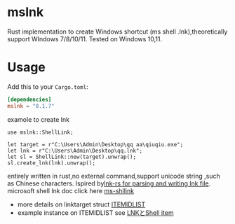 # mslnk
Rust implementation to create Windows shortcut (ms shell .lnk),theoretically support
WIndows 7/8/10/11. Tested on Windows 10,11.
# Usage
Add this to your `Cargo.toml`:
```toml
[dependencies]
mslnk = "0.1.7"
```
examole to create lnk
```
use mslnk::ShellLink;

let target = r"C:\Users\Admin\Desktop\qq aa\qiuqiu.exe";
let lnk = r"C:\Users\Admin\Desktop\qq.lnk";
let sl = ShellLink::new(target).unwrap();
sl.create_lnk(lnk).unwrap();
```
entirely written in rust,no external command,support unicode string ,such as Chinese characters.
Ispired by[lnk-rs for parsing and writing lnk file](https://github.com/lilopkins/lnk-rs).
microsoft shell lnk doc click here [ms-shllink](https://docs.microsoft.com/en-us/openspecs/windows_protocols/ms-shllink/16cb4ca1-9339-4d0c-a68d-bf1d6cc0f943)
- more details on linktarget struct [ITEMIDLIST](https://github.com/libyal/libfwsi/blob/main/documentation/Windows%20Shell%20Item%20format.asciidoc)
- example instance on ITEMIDLIST see [LNKとShell item](https://port139.hatenablog.com/entry/2018/03/24/121841)